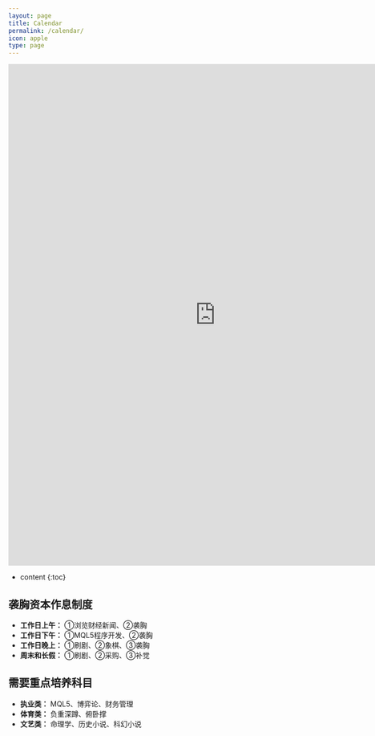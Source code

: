 ```yaml
---
layout: page
title: Calendar
permalink: /calendar/
icon: apple
type: page
---
```


<iframe frameborder="0" width="825" height="1000" scrolling="yes" src="https://rili-d.jin10.com/open.php?fontSize=14px&theme=darkgray"></iframe>

* content
{:toc}


## 袭胸资本作息制度
* **工作日上午：**
①浏览财经新闻、②袭胸
* **工作日下午：**
①MQL5程序开发、②袭胸
* **工作日晚上：**
①刷剧、②象棋、③袭胸
* **周末和长假：**
①刷剧、②采购、③补觉

## 需要重点培养科目
* **执业类：** MQL5、博弈论、财务管理
* **体育类：** 负重深蹲、俯卧撑
* **文艺类：** 命理学、历史小说、科幻小说
